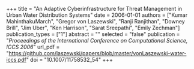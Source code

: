 +++
title = "An Adaptive Cyberinfrastructure for Threat Management in Urban Water Distribution Systems"
date = 2006-01-01
authors = ["Kumar MahinthakuMarch", "Gregor von Laszewski", "Ranji Ranjithan", "Downey Brill", "Jim Uber", "Ken Harrison", "Sarat Sreepathi", "Emily Zechman"]
publication_types = ["1"]
abstract = ""
selected = "false"
publication = "*Proceedings of the International Conference on Computational Science, ICCS 2006*"
url_pdf = "https://github.com/laszewski/papers/blob/master/vonLaszewski-water-iccs.pdf"
doi = "10.1007/11758532_54"
+++

